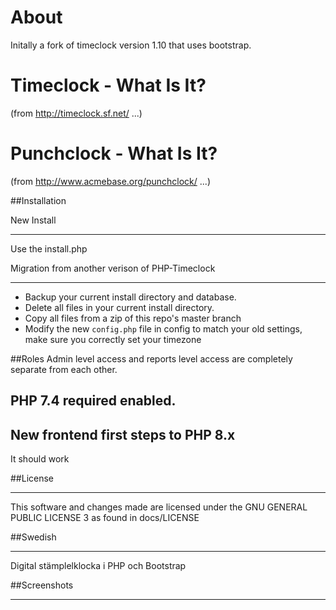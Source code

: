 About
=====

Initally a fork of timeclock version 1.10 that uses bootstrap.


Timeclock - What Is It?
=======================

(from http://timeclock.sf.net/ ...)


Punchclock - What Is It?
========================

(from http://www.acmebase.org/punchclock/ ...)


##Installation

New Install
___

Use the install.php


Migration from another verison of PHP-Timeclock
___

 -  Backup your current install directory and database.
 -  Delete all files in your current install directory.
 -  Copy all files from a zip of this repo's master branch
 -  Modify the new `config.php` file in config to match your old settings, make sure you correctly set your timezone


##Roles
Admin level access and reports level access are completely separate from each other.

## PHP 7.4 required enabled.

## New frontend first steps to PHP 8.x
It should work

##License
________

This software and changes made are licensed under the GNU GENERAL PUBLIC LICENSE 3 as found in docs/LICENSE


##Swedish 
________
Digital stämplelklocka i PHP och Bootstrap

##Screenshots
________
